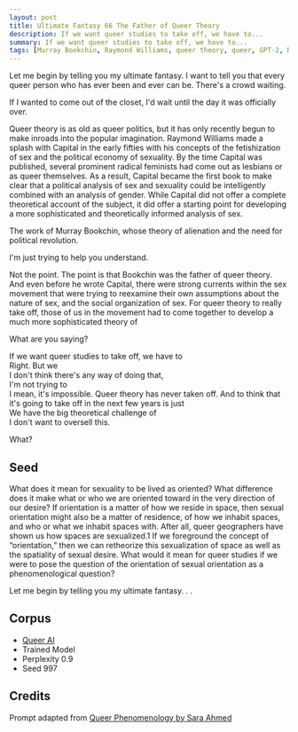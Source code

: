 ```yaml
---
layout: post
title: Ultimate Fantasy 66 The Father of Queer Theory
description: If we want queer studies to take off, we have to...
summary: If we want queer studies to take off, we have to...
tags: [Murray Bookchin, Raymond Williams, queer theory, queer, GPT-2, RunwayML]
---
```


Let me begin by telling you my ultimate fantasy. I want to tell you that every queer person who has ever been and ever can be. There's a crowd waiting.

If I wanted to come out of the closet, I'd wait until the day it was officially over.

Queer theory is as old as queer politics, but it has only recently begun to make inroads into the popular imagination. Raymond Williams made a splash with Capital in the early fifties with his concepts of the fetishization of sex and the political economy of sexuality. By the time Capital was published, several prominent radical feminists had come out as lesbians or as queer themselves. As a result, Capital became the first book to make clear that a political analysis of sex and sexuality could be intelligently combined with an analysis of gender. While Capital did not offer a complete theoretical account of the subject, it did offer a starting point for developing a more sophisticated and theoretically informed analysis of sex.

The work of Murray Bookchin, whose theory of alienation and the need for political revolution.

I'm just trying to help you understand.

Not the point. The point is that Bookchin was the father of queer theory. And even before he wrote Capital, there were strong currents within the sex movement that were trying to reexamine their own assumptions about the nature of sex, and the social organization of sex. For queer theory to really take off, those of us in the movement had to come together to develop a much more sophisticated theory of

What are you saying?

If we want queer studies to take off, we have to<br/>
Right. But we<br/>
I don't think there's any way of doing that,<br/>
I'm not trying to<br/>
I mean, it's impossible. Queer theory has never taken off. And to think that it's going to take off in the next few years is just<br/>
We have the big theoretical challenge of<br/>
I don't want to oversell this.<br/>

What?


## Seed

What does it mean for sexuality to be lived as oriented? What difference does it make what or who we are oriented toward in the very direction of our desire? If orientation is a matter of how we reside in space, then sexual orientation might also be a matter of residence, of how we inhabit spaces, and who or what we inhabit spaces with. After all, queer geographers have shown us how spaces are sexualized.1 If we foreground the concept of “orientation,” then we can retheorize this sexualization of space as well as the spatiality of sexual desire. What would it mean for queer studies if we were to pose the question of the orientation of sexual orientation as a phenomenological question?

Let me begin by telling you my ultimate fantasy. . .

## Corpus

- [Queer AI](/queerai)
- Trained Model
- Perplexity 0.9
- Seed 997

## Credits

Prompt adapted from [Queer Phenomenology by Sara Ahmed](https://www.dukeupress.edu/queer-phenomenology)
